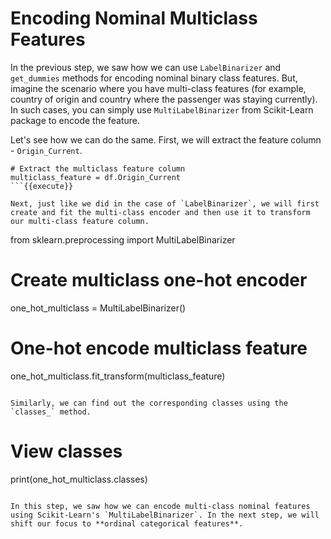 # Encoding Nominal Multiclass Features

In the previous step, we saw how we can use `LabelBinarizer` and `get_dummies` methods for encoding nominal binary class features. But, imagine the scenario where you have multi-class features (for example, country of origin and country where the passenger was staying currently). In such cases, you can simply use `MultiLabelBinarizer` from Scikit-Learn package to encode the feature.

Let's see how we can do the same. First, we will extract the feature column - `Origin_Current`.

```
# Extract the multiclass feature column
multiclass_feature = df.Origin_Current
```{{execute}}

Next, just like we did in the case of `LabelBinarizer`, we will first create and fit the multi-class encoder and then use it to transform our multi-class feature column.

```
from sklearn.preprocessing import MultiLabelBinarizer
# Create multiclass one-hot encoder
one_hot_multiclass = MultiLabelBinarizer()

# One-hot encode multiclass feature
one_hot_multiclass.fit_transform(multiclass_feature)
``` {{execute}}

Similarly, we can find out the corresponding classes using the `classes_` method.

```
# View classes
print(one_hot_multiclass.classes)
``` {{execute}}

In this step, we saw how we can encode multi-class nominal features using Scikit-Learn's `MultiLabelBinarizer`. In the next step, we will shift our focus to **ordinal categorical features**.
